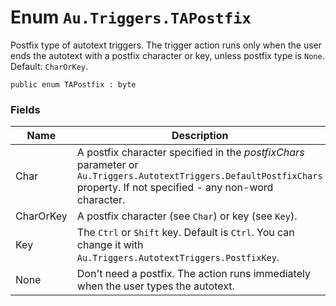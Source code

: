 # Enum `Au.Triggers.TAPostfix`

Postfix type of autotext triggers. The trigger action runs only when the user ends the autotext with a postfix character or key, unless postfix type is `None`. Default: `CharOrKey`.

```
public enum TAPostfix : byte
```

### Fields

| Name | Description |
| --- | --- |
| Char | A postfix character specified in the *postfixChars* parameter or `Au.Triggers.AutotextTriggers.DefaultPostfixChars` property. If not specified - any non-word character. |
| CharOrKey | A postfix character (see `Char`) or key (see `Key`). |
| Key | The `Ctrl` or `Shift` key. Default is `Ctrl`. You can change it with `Au.Triggers.AutotextTriggers.PostfixKey`. |
| None | Don't need a postfix. The action runs immediately when the user types the autotext. |